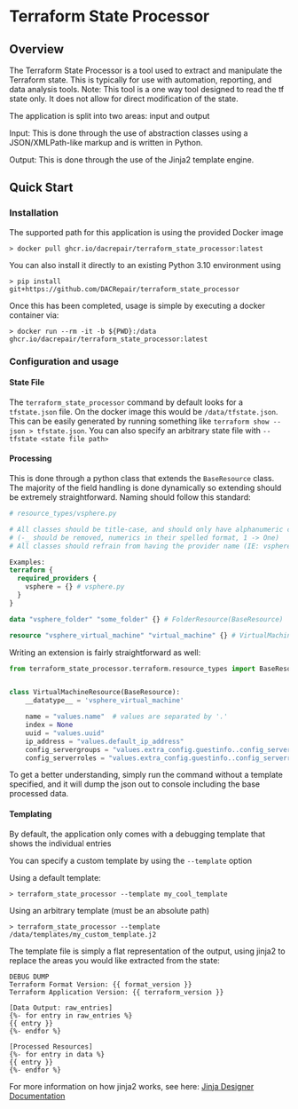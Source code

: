 # Terraform State Processor

## Overview

The Terraform State Processor is a tool used to extract and manipulate the Terraform state.
This is typically for use with automation, reporting, and data analysis tools.
Note: This tool is a one way tool designed to read the tf state only. It does not allow for direct modification of
the state.

The application is split into two areas: input and output

Input:
This is done through the use of abstraction classes using a JSON/XMLPath-like markup and is written in Python.

Output:
This is done through the use of the Jinja2 template engine.

## Quick Start

### Installation

The supported path for this application is using the provided Docker image

```
> docker pull ghcr.io/dacrepair/terraform_state_processor:latest
```

You can also install it directly to an existing Python 3.10 environment using

```
> pip install git+https://github.com/DACRepair/terraform_state_processor
```

Once this has been completed, usage is simple by executing a docker container via:

```
> docker run --rm -it -b ${PWD}:/data ghcr.io/dacrepair/terraform_state_processor:latest
```

### Configuration and usage

#### State File

The `terraform_state_processor` command by default looks for a `tfstate.json` file. On the docker image this would be
`/data/tfstate.json`. This can be easily generated by running something like `terraform show --json > tfstate.json`.
You can also specify an arbitrary state file with `--tfstate <state file path>`

#### Processing

This is done through a python class that extends the `BaseResource` class. The majority of the field handling is done
dynamically so extending should be extremely straightforward. Naming should follow this standard:

```tf
# resource_types/vsphere.py

# All classes should be title-case, and should only have alphanumeric characters 
# (-_ should be removed, numerics in their spelled format, 1 -> One)
# All classes should refrain from having the provider name (IE: vsphere_virtual_machine -> VirtualMachine)

Examples:
terraform {
  required_providers {
    vsphere = {} # vsphere.py
  }
}

data "vsphere_folder" "some_folder" {} # FolderResource(BaseResource)

resource "vsphere_virtual_machine" "virtual_machine" {} # VirtualMachineResource(BaseResource)
```

Writing an extension is fairly straightforward as well:

```python
from terraform_state_processor.terraform.resource_types import BaseResource


class VirtualMachineResource(BaseResource):
    __datatype__ = 'vsphere_virtual_machine'

    name = "values.name"  # values are separated by '.'
    index = None
    uuid = "values.uuid"
    ip_address = "values.default_ip_address"
    config_servergroups = "values.extra_config.guestinfo..config_servergroups"  # '..' is used to escape a period
    config_serverroles = "values.extra_config.guestinfo..config_serverroles"
```

To get a better understanding, simply run the command without a template specified, and it will dump the json out to
console including the base processed data.

#### Templating

By default, the application only comes with a debugging template that shows the individual entries

You can specify a custom template by using the `--template` option

Using a default template:

```
> terraform_state_processor --template my_cool_template
```

Using an arbitrary template (must be an absolute path)

```
> terraform_state_processor --template /data/templates/my_custom_template.j2
```

The template file is simply a flat representation of the output, using jinja2 to replace the areas you would like
extracted from the state:

```
DEBUG DUMP
Terraform Format Version: {{ format_version }}
Terraform Application Version: {{ terraform_version }}

[Data Output: raw_entries]
{%- for entry in raw_entries %}
{{ entry }}
{%- endfor %}

[Processed Resources]
{%- for entry in data %}
{{ entry }}
{%- endfor %}
```

For more information on how jinja2 works, see
here: [Jinja Designer Documentation](https://jinja.palletsprojects.com/en/3.0.x/templates/)
